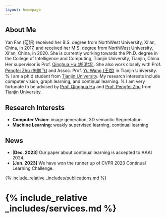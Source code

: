 ```yaml
---
layout: homepage
---
```


## About Me
Yan Fan (范妍) received her B.S. degree from NorthWest University, Xi'an, China, in 2017, and received her M.S. degree from NorthWest University, Xi'an, China, in 2020. She is currently working towards the Ph.D. degree in the College of Intelligence and Computing, Tianjin University, Tianjin, China. Her supervisor is Prof. [Qinghua Hu (胡清华)](https://cic.tju.edu.cn/faculty/huqinghua/index.html). She also work closely with Prof. [Pengfei Zhu (朱鹏飞)](https://cic.tju.edu.cn/faculty/zhupengfei/index.html) and Assoc. Prof.  [Yu Wang (王煜)](https://wangyutju.github.io/) in Tianjin University. 
% I am a ph.d student from [Tianjin University](https://www.tju.edu.cn/). My research interests include computer vision, graph learning, and continual learning. 
% I am very fortunate to be advised by [Prof. Qinghua Hu](https://cic.tju.edu.cn/faculty/huqinghua/index.html) and [Prof. Pengfei Zhu](https://cic.tju.edu.cn/faculty/zhupengfei/index.html) from Tianjin University.

## Research Interests

- **Computer Vision:** image generation, 3D semantic Segmetation
- **Machine Learning:** weakly supervised learning, continual learning

## News

- **[Dec. 2023]** Our paper about continual learning is accepted to AAAI 2024.
- **[Jun. 2023]** We have won the runner up of CVPR 2023 Continual Learning Challenge.

{% include_relative _includes/publications.md %}

# {% include_relative _includes/services.md %}
